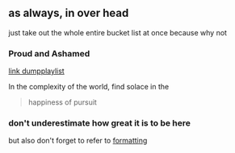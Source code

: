 ## as always, in over head
just take out the whole entire bucket list at once because why not

### Proud and Ashamed

[link dump](linkdump.html)[playlist](playlist.md)

In the complexity of the world, find solace in the 
> happiness of pursuit

### don't underestimate how great it is to be here

but also don't forget to refer to [formatting](https://help.github.com/articles/basic-writing-and-formatting-syntax/)